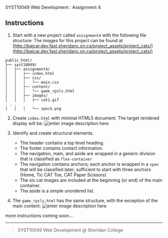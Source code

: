 SYST10049 Web Development
: Assignment 4

## Instructions
1. Start with a new project called `assignment4` with the following file structure:
The images for this project can be found at [http://bajcar.dev.fast.sheridanc.on.ca/project_assets/project_cats/](http://bajcar.dev.fast.sheridanc.on.ca/project_assets/project_cats/)
```
public_html/
├── syst10049/	
│   ├── assignment4/
│   │   ├── index.html
│   │   ├── css/
│   │   │   └── main.css 
│   │   ├── content/
│   │   │   └── game_rpsls.html
│   │   ├── images/
│   │   │   ├── cat1.gif
. . .
│   │   │   └── spock.png 
```
2. Create `index.html` with minimal HTML5 document. The target rendered display will be:
![enter image description here](http://bajcar.dev.fast.sheridanc.on.ca/project_assets/images10049/screenshot1.png)
3. Identify and create structural elements.

	- The header contains a top level heading.
	- The footer contains contact information.
	- The navigation, main, and aside are wrapped in a generic division that is classified as `flex-container`
	- The navigation contains anchors; each anchor is wrapped in a `span` that will be classified later; sufficient to start with three anchors (Home, Tic CAT Toe,  CAT Paper Scissors)
	- The six cat images are included at the beginning (or end) of the main container.
	- The aside is a simple unordered list.

 4. The `game_rpsls.html` has the same structure, with the exception of the main content:
![enter image description here](http://bajcar.dev.fast.sheridanc.on.ca/project_assets/images10049/screenshot2.png)

more instructions coming soon...





---
> SYST10049 Web Development @ Sheridan College
<!--stackedit_data:
eyJoaXN0b3J5IjpbLTE1NjY1MzcwNjUsMjEzMzQ4MzczNywtMz
Q1OTAyOTgxLDE2NjM5Nzc4MzcsLTE5MTQxOTQxNzEsLTY1MTQ5
MTI5NiwtMTIxOTUwMDg0MF19
-->